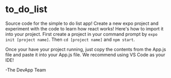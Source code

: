 # to_do_list
Source code for the simple to do list app! Create a new expo project and experiment with the code to learn how react works! Here's how to import it into your project. First create a project in your command prompt by `expo init [project name]`. Then `cd [project name]` and `npm start`. 

Once your have your project running, just copy the contents from the App.js file and paste it into your App.js file. We recommend using VS Code as your IDE!

-The DevApp Team
